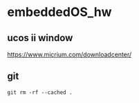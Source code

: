 # embeddedOS_hw

## ucos ii window
https://www.micrium.com/downloadcenter/

## git 
    git rm -rf --cached .